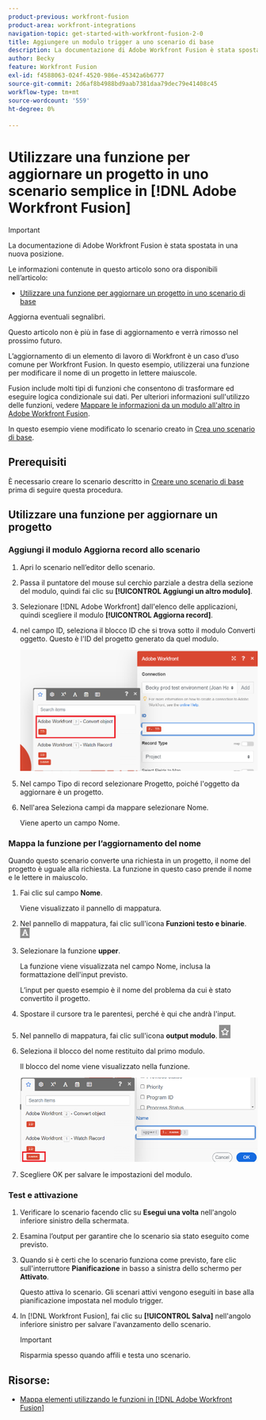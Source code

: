 ```yaml
---
product-previous: workfront-fusion
product-area: workfront-integrations
navigation-topic: get-started-with-workfront-fusion-2-0
title: Aggiungere un modulo trigger a uno scenario di base
description: La documentazione di Adobe Workfront Fusion è stata spostata in una nuova posizione. Questo articolo è stato dichiarato obsoleto, ma contiene un collegamento al nuovo articolo che descrive questa funzionalità.
author: Becky
feature: Workfront Fusion
exl-id: f4588063-024f-4520-986e-45342a6b6777
source-git-commit: 2d6af8b4988bd9aab7381daa79dec79e41408c45
workflow-type: tm+mt
source-wordcount: '559'
ht-degree: 0%

---
```


# Utilizzare una funzione per aggiornare un progetto in uno scenario semplice in [!DNL Adobe Workfront Fusion]

>[!IMPORTANT]
>
>La documentazione di Adobe Workfront Fusion è stata spostata in una nuova posizione.
>
>Le informazioni contenute in questo articolo sono ora disponibili nell’articolo:
>
>* [Utilizzare una funzione per aggiornare un progetto in uno scenario di base](https://experienceleague.adobe.com/docs/workfront-fusion/using/build-practice-scenarios/use-function-to-build-practice-scenario.html)
>
>Aggiorna eventuali segnalibri.
>
>Questo articolo non è più in fase di aggiornamento e verrà rimosso nel prossimo futuro.

L’aggiornamento di un elemento di lavoro di Workfront è un caso d’uso comune per Workfront Fusion. In questo esempio, utilizzerai una funzione per modificare il nome di un progetto in lettere maiuscole.

Fusion include molti tipi di funzioni che consentono di trasformare ed eseguire logica condizionale sui dati. Per ulteriori informazioni sull&#39;utilizzo delle funzioni, vedere [Mappare le informazioni da un modulo all&#39;altro in Adobe Workfront Fusion](/help/quicksilver/workfront-fusion/mapping/map-information-between-modules.md).

In questo esempio viene modificato lo scenario creato in [Crea uno scenario di base](/help/quicksilver/workfront-fusion/get-started/build-practice-scenarios/create-simple-scenario.md).

## Prerequisiti

È necessario creare lo scenario descritto in [Creare uno scenario di base](/help/quicksilver/workfront-fusion/get-started/build-practice-scenarios/create-simple-scenario.md) prima di seguire questa procedura.

## Utilizzare una funzione per aggiornare un progetto

### Aggiungi il modulo Aggiorna record allo scenario

1. Apri lo scenario nell’editor dello scenario.
1. Passa il puntatore del mouse sul cerchio parziale a destra della sezione del modulo, quindi fai clic su **[!UICONTROL Aggiungi un altro modulo]**.
1. Selezionare [!DNL Adobe Workfront] dall&#39;elenco delle applicazioni, quindi scegliere il modulo **[!UICONTROL Aggiorna record]**.
1. nel campo ID, seleziona il blocco ID che si trova sotto il modulo Converti oggetto. Questo è l&#39;ID del progetto generato da quel modulo.

   ![ID da Converti oggetto](assets/id-convert-object.png)

1. Nel campo Tipo di record selezionare Progetto, poiché l&#39;oggetto da aggiornare è un progetto.
1. Nell&#39;area Seleziona campi da mappare selezionare Nome.

   Viene aperto un campo Nome.

### Mappa la funzione per l’aggiornamento del nome

Quando questo scenario converte una richiesta in un progetto, il nome del progetto è uguale alla richiesta. La funzione in questo caso prende il nome e le lettere in maiuscolo.

1. Fai clic sul campo **Nome**.

   Viene visualizzato il pannello di mappatura.
1. Nel pannello di mappatura, fai clic sull&#39;icona **Funzioni testo e binarie**. ![Icona funzioni testo](/help/quicksilver/workfront-fusion/functions/assets/toolbar-icon-text&binary-functions.png)
1. Selezionare la funzione **upper**.

   La funzione viene visualizzata nel campo Nome, inclusa la formattazione dell&#39;input previsto.

   L’input per questo esempio è il nome del problema da cui è stato convertito il progetto.

1. Spostare il cursore tra le parentesi, perché è qui che andrà l&#39;input.
1. Nel pannello di mappatura, fai clic sull&#39;icona **output modulo**. ![Icona output modulo](/help/quicksilver/workfront-fusion/functions/assets/toolbar-icon-functions-you-map-from-other-modules.png)
1. Seleziona il blocco del nome restituito dal primo modulo.

   Il blocco del nome viene visualizzato nella funzione.

   ![Blocco nome nella funzione](assets/map-name.png)

1. Scegliere OK per salvare le impostazioni del modulo.

### Test e attivazione

1. Verificare lo scenario facendo clic su **Esegui una volta** nell&#39;angolo inferiore sinistro della schermata.
1. Esamina l’output per garantire che lo scenario sia stato eseguito come previsto.
1. Quando si è certi che lo scenario funziona come previsto, fare clic sull&#39;interruttore **Pianificazione** in basso a sinistra dello schermo per **Attivato**.

   Questo attiva lo scenario. Gli scenari attivi vengono eseguiti in base alla pianificazione impostata nel modulo trigger.
1. In [!DNL Workfront Fusion], fai clic su **[!UICONTROL Salva]** nell&#39;angolo inferiore sinistro per salvare l&#39;avanzamento dello scenario.

   >[!IMPORTANT]
   >
   >Risparmia spesso quando affili e testa uno scenario.

## Risorse:

* [Mappa elementi utilizzando le funzioni in [!DNL Adobe Workfront Fusion]](/help/quicksilver/workfront-fusion/mapping/map-information-between-modules.md)
